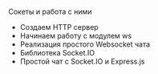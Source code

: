 

Сокеты и работа с ними  
 - Создаем HTTP сервер  
 - Начинаем работу с модулем ws  
 - Реализация простого  Websocket чата  
 - Библиотека Socket.IO  
 - Простой чат с Socket.IO и Express.js  